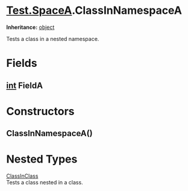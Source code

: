 # [Test.SpaceA](TableOfContents.Test.SpaceA.md).ClassInNamespaceA

**Inheritance:** [object](https://docs.microsoft.com/en-us/dotnet/api/system.object)  

Tests a class in a nested namespace.  

# Fields

## [int](https://docs.microsoft.com/en-us/dotnet/api/system.int32) FieldA

# Constructors

## ClassInNamespaceA()

# Nested Types

[ClassInClass](Test.SpaceA.ClassInNamespaceA.ClassInClass.md)  
Tests a class nested in a class.  

